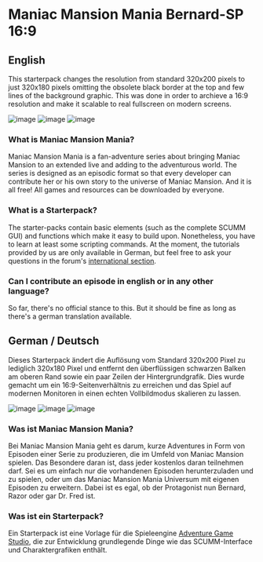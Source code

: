 #  Maniac Mansion Mania Bernard-SP 16:9
## English ##
This starterpack changes the resolution from standard 320x200 pixels to just 320x180 pixels omitting the obsolete black border at the top and few lines of the background graphic. This was done in order to archieve a 16:9 resolution and make it scalable to real fullscreen on modern screens.

![image](https://storage.conequest.de/mmm/github/bernard_4_3.png)
![image](https://storage.conequest.de/mmm/github/bernard_16_9.png)
![image](https://conequ@conequest.de/public_html/storage/mmm/github/bernard_gradients.png)

### What is Maniac Mansion Mania? ###
Maniac Mansion Mania is a fan-adventure series about bringing Maniac Mansion to an extended live and adding to the adventurous world. The series is designed as an episodic format so that every developer can contribute her or his own story to the universe of Maniac Mansion. And it is all free! All games and resources can be downloaded by everyone.

### What is a Starterpack? ###
The starter-packs contain basic elements (such as the complete SCUMM GUI) and functions which make it easy to build upon. Nonetheless, you have to learn at least some scripting commands. At the moment, the tutorials provided by us are only available in German, but feel free to ask your questions in the forum's [international section](http://www.maniac-mansion-mania.de/forum/index.php?board=12.0).

### Can I contribute an episode in english or in any other language? ###
So far, there's no official stance to this. But it should be fine as long as there's a german translation available. 

## German / Deutsch ##
Dieses Starterpack ändert die Auflösung vom Standard 320x200 Pixel zu lediglich 320x180 Pixel und entfernt den überflüssigen schwarzen Balken am oberen Rand sowie ein paar Zeilen der Hintergrundgrafik. Dies wurde gemacht um ein 16:9-Seitenverhältnis zu erreichen und das Spiel auf modernen Monitoren in einen echten Vollbildmodus skalieren zu lassen.

![image](https://storage.conequest.de/mmm/github/bernard_4_3.png)
![image](https://storage.conequest.de/mmm/github/bernard_16_9.png)
![image](https://conequ@conequest.de/public_html/storage/mmm/github/bernard_gradients.png)

### Was ist Maniac Mansion Mania? ###
Bei Maniac Mansion Mania geht es darum, kurze Adventures in Form von Episoden einer Serie zu produzieren, die im Umfeld von Maniac Mansion spielen. Das Besondere daran ist, dass jeder kostenlos daran teilnehmen darf. Sei es um einfach nur die vorhandenen Episoden herunterzuladen und zu spielen, oder um das Maniac Mansion Mania Universum mit eigenen Episoden zu erweitern. Dabei ist es egal, ob der Protagonist nun Bernard, Razor oder gar Dr. Fred ist. 

### Was ist ein Starterpack? ###
Ein Starterpack ist eine Vorlage für die Spieleengine [Adventure Game Studio](http://www.adventuregamestudio.co.uk/), die zur Entwicklung grundlegende Dinge wie das SCUMM-Interface und Charaktergrafiken enthält.
